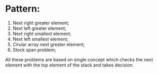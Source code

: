 
# Pattern:

1. Next right greater element;
2. Next left greater element;
3. Next right smallest element;
4. Next left smallest element;
5. Cirular array next greater element;
6. Stock span problem;

All these problems are based on single concept which checks the next element with the top element of the stack and takes decision.